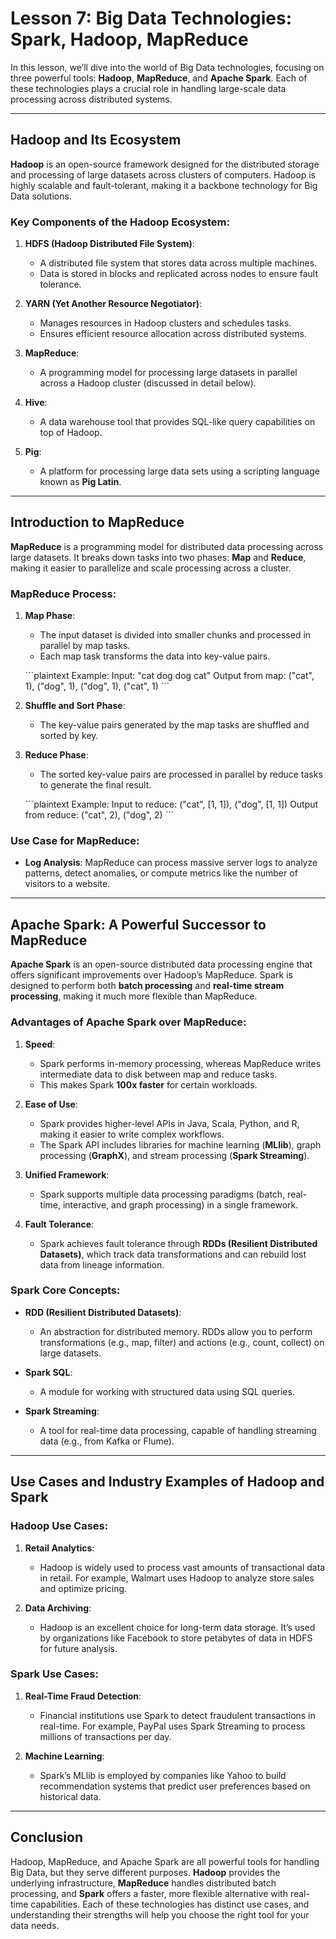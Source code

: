 
# Lesson 7: Big Data Technologies: Spark, Hadoop, MapReduce

In this lesson, we’ll dive into the world of Big Data technologies, focusing on three powerful tools: **Hadoop**, **MapReduce**, and **Apache Spark**. Each of these technologies plays a crucial role in handling large-scale data processing across distributed systems.

---

## Hadoop and Its Ecosystem

**Hadoop** is an open-source framework designed for the distributed storage and processing of large datasets across clusters of computers. Hadoop is highly scalable and fault-tolerant, making it a backbone technology for Big Data solutions.

### Key Components of the Hadoop Ecosystem:
1. **HDFS (Hadoop Distributed File System)**:
   - A distributed file system that stores data across multiple machines.
   - Data is stored in blocks and replicated across nodes to ensure fault tolerance.
   
2. **YARN (Yet Another Resource Negotiator)**:
   - Manages resources in Hadoop clusters and schedules tasks.
   - Ensures efficient resource allocation across distributed systems.
   
3. **MapReduce**:
   - A programming model for processing large datasets in parallel across a Hadoop cluster (discussed in detail below).
   
4. **Hive**:
   - A data warehouse tool that provides SQL-like query capabilities on top of Hadoop.
   
5. **Pig**:
   - A platform for processing large data sets using a scripting language known as **Pig Latin**.

---

## Introduction to MapReduce

**MapReduce** is a programming model for distributed data processing across large datasets. It breaks down tasks into two phases: **Map** and **Reduce**, making it easier to parallelize and scale processing across a cluster.

### MapReduce Process:
1. **Map Phase**:
   - The input dataset is divided into smaller chunks and processed in parallel by map tasks.
   - Each map task transforms the data into key-value pairs.
   
   \`\`\`plaintext
   Example: 
   Input: "cat dog dog cat"
   Output from map: ("cat", 1), ("dog", 1), ("dog", 1), ("cat", 1)
   \`\`\`
   
2. **Shuffle and Sort Phase**:
   - The key-value pairs generated by the map tasks are shuffled and sorted by key.
   
3. **Reduce Phase**:
   - The sorted key-value pairs are processed in parallel by reduce tasks to generate the final result.
   
   \`\`\`plaintext
   Example:
   Input to reduce: ("cat", [1, 1]), ("dog", [1, 1])
   Output from reduce: ("cat", 2), ("dog", 2)
   \`\`\`

### Use Case for MapReduce:
- **Log Analysis**: MapReduce can process massive server logs to analyze patterns, detect anomalies, or compute metrics like the number of visitors to a website.

---

## Apache Spark: A Powerful Successor to MapReduce

**Apache Spark** is an open-source distributed data processing engine that offers significant improvements over Hadoop’s MapReduce. Spark is designed to perform both **batch processing** and **real-time stream processing**, making it much more flexible than MapReduce.

### Advantages of Apache Spark over MapReduce:
1. **Speed**:
   - Spark performs in-memory processing, whereas MapReduce writes intermediate data to disk between map and reduce tasks.
   - This makes Spark **100x faster** for certain workloads.
   
2. **Ease of Use**:
   - Spark provides higher-level APIs in Java, Scala, Python, and R, making it easier to write complex workflows.
   - The Spark API includes libraries for machine learning (**MLlib**), graph processing (**GraphX**), and stream processing (**Spark Streaming**).
   
3. **Unified Framework**:
   - Spark supports multiple data processing paradigms (batch, real-time, interactive, and graph processing) in a single framework.
   
4. **Fault Tolerance**:
   - Spark achieves fault tolerance through **RDDs (Resilient Distributed Datasets)**, which track data transformations and can rebuild lost data from lineage information.

### Spark Core Concepts:
- **RDD (Resilient Distributed Datasets)**:
  - An abstraction for distributed memory. RDDs allow you to perform transformations (e.g., map, filter) and actions (e.g., count, collect) on large datasets.
  
- **Spark SQL**:
  - A module for working with structured data using SQL queries.
  
- **Spark Streaming**:
  - A tool for real-time data processing, capable of handling streaming data (e.g., from Kafka or Flume).

---

## Use Cases and Industry Examples of Hadoop and Spark

### Hadoop Use Cases:
1. **Retail Analytics**:
   - Hadoop is widely used to process vast amounts of transactional data in retail. For example, Walmart uses Hadoop to analyze store sales and optimize pricing.
   
2. **Data Archiving**:
   - Hadoop is an excellent choice for long-term data storage. It’s used by organizations like Facebook to store petabytes of data in HDFS for future analysis.

### Spark Use Cases:
1. **Real-Time Fraud Detection**:
   - Financial institutions use Spark to detect fraudulent transactions in real-time. For example, PayPal uses Spark Streaming to process millions of transactions per day.
   
2. **Machine Learning**:
   - Spark’s MLlib is employed by companies like Yahoo to build recommendation systems that predict user preferences based on historical data.

---

## Conclusion

Hadoop, MapReduce, and Apache Spark are all powerful tools for handling Big Data, but they serve different purposes. **Hadoop** provides the underlying infrastructure, **MapReduce** handles distributed batch processing, and **Spark** offers a faster, more flexible alternative with real-time capabilities. Each of these technologies has distinct use cases, and understanding their strengths will help you choose the right tool for your data needs.
